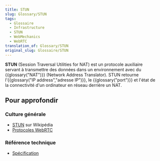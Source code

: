 ```yaml
---
title: STUN
slug: Glossary/STUN
tags:
  - Glossaire
  - Infrastructure
  - STUN
  - WebMechanics
  - WebRTC
translation_of: Glossary/STUN
original_slug: Glossaire/STUN
---
```

**STUN** (Session Traversal Utilities for NAT) est un protocole auxiliaire servant à transmettre des données dans un environnement avec du {{glossary("NAT")}} (Network Address Translator). STUN retourne l'{{glossary("IP address","adresse IP")}}, le {{glossary("port")}} et l'état de la connectivité d'un ordinateur en réseau derrière un NAT.

## Pour approfondir

### Culture générale

- [STUN](https://fr.wikipedia.org/wiki/Simple_Traversal_of_UDP_through_NATs) sur Wikipédia
- [Protocoles WebRTC](/fr/docs/Web/API/WebRTC_API/Architecture/Protocols)

### Référence technique

- [Spécification](http://tools.ietf.org/html/rfc5389)
